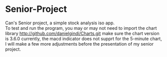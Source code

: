 # Senior-Project
Can's Senior project, a simple stock analysis iso app.<br />
To test and run the program, you may or may not need to import the chart library http://github.com/danielgindi/Charts.git
make sure the chart version is 3.6.0 
currently, the macd indicator does not supprt for the 5-minute chart, 
I will make a few more adjustments before the presentation of my senior project.
